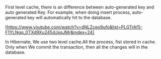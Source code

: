 
First level cache, there is an difference between auto-generated key and
auto generated Key. For example, when doing insert process, auto-generated key will
automatically hit to the database. 

[https://www.youtube.com/watch?v=dNLZceo9ufo&list=PLGTrAf5-F1YLNgq_0TXd9Xu245dJxqJMr&index=24]

In Hibernate, We use two level cache.All the process, fist stored in cache. Only 
when We commit the transaction, then all the changes will in the database.
